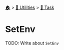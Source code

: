 <!--startTocHeader-->
[🏠](../../README.md) > [🔧 Utilities](../README.md) > [🔨 Task](README.md)
# SetEnv
<!--endTocHeader-->

TODO: Write about `SetEnv`

<!--startTocSubTopic-->
<!--endTocSubTopic-->